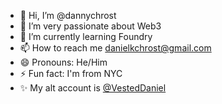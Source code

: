 - 👋 Hi, I’m @dannychrost
- 👀 I’m very passionate about Web3
- 🌱 I’m currently learning Foundry
- 📫 How to reach me danielkchrost@gmail.com
- 😄 Pronouns: He/Him
- ⚡ Fun fact: I'm from NYC
- ✨ My alt account is [@VestedDaniel](https://github.com/VestedDaniel)

<!---
dannychrost/dannychrost is a ✨ special ✨ repository because its `README.md` (this file) appears on your GitHub profile.
You can click the Preview link to take a look at your changes.
--->
